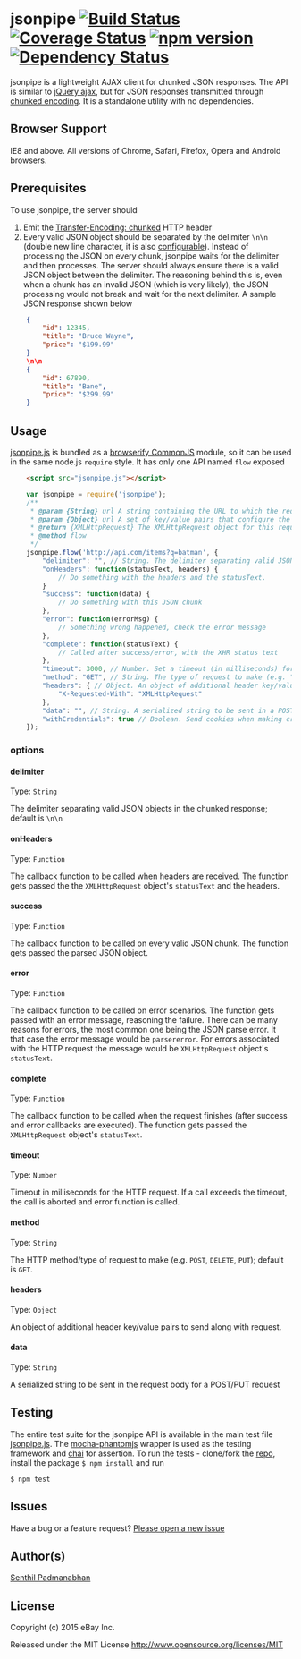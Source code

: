 # jsonpipe [![Build Status](https://travis-ci.org/eBay/jsonpipe.svg?branch=master)](https://travis-ci.org/eBay/jsonpipe) [![Coverage Status](https://coveralls.io/repos/eBay/jsonpipe/badge.svg?branch=master&service=github)](https://coveralls.io/github/eBay/jsonpipe?branch=master) [![npm version](https://badge.fury.io/js/jsonpipe.svg)](http://badge.fury.io/js/jsonpipe) [![Dependency Status](https://david-dm.org/ebay/jsonpipe.svg)](https://david-dm.org/ebay/jsonpipe)

jsonpipe is a lightweight AJAX client for chunked JSON responses. The API is similar to [jQuery ajax](http://api.jquery.com/jquery.ajax/), but for JSON responses transmitted through [chunked encoding](http://en.wikipedia.org/wiki/Chunked_transfer_encoding). It is a standalone utility with no dependencies. 

## Browser Support
IE8 and above. All versions of Chrome, Safari, Firefox, Opera and Android browsers.

## Prerequisites
To use jsonpipe, the server should 

1. Emit the [Transfer-Encoding: chunked](http://en.wikipedia.org/wiki/Chunked_transfer_encoding) HTTP header
2. Every valid JSON object should be separated by the delimiter `\n\n` (double new line character, it is also  [configurable](https://github.com/eBay/jsonpipe#delimiter)). Instead of processing the JSON on every chunk, jsonpipe waits for the delimiter and then processes. The server should always ensure there is a valid JSON object between the delimiter. The reasoning behind this is, even when a chunk has an invalid JSON (which is very likely), the JSON processing would not break and wait for the next delimiter. A sample JSON response shown below 
```JSON
    {
        "id": 12345,
        "title": "Bruce Wayne",
        "price": "$199.99"
    }
    \n\n
    {
        "id": 67890,
        "title": "Bane",
        "price": "$299.99"
    }
```

## Usage
[jsonpipe.js](https://github.com/eBay/jsonpipe/blob/master/jsonpipe.js) is bundled as a [browserify CommonJS](http://dontkry.com/posts/code/browserify-and-the-universal-module-definition.html) module, so it can be used in the same node.js `require` style. It has only one API named `flow` exposed 
```HTML
    <script src="jsonpipe.js"></script>
```
```JavaScript
    var jsonpipe = require('jsonpipe');
	/**
     * @param {String} url A string containing the URL to which the request is sent.
     * @param {Object} url A set of key/value pairs that configure the Ajax request.
     * @return {XMLHttpRequest} The XMLHttpRequest object for this request.
     * @method flow
     */
    jsonpipe.flow('http://api.com/items?q=batman', {
    	"delimiter": "", // String. The delimiter separating valid JSON objects; default is "\n\n"
        "onHeaders": function(statusText, headers) {
            // Do something with the headers and the statusText.
        }
        "success": function(data) {
            // Do something with this JSON chunk
        },
        "error": function(errorMsg) {
            // Something wrong happened, check the error message
        },
        "complete": function(statusText) {
            // Called after success/error, with the XHR status text
        },
        "timeout": 3000, // Number. Set a timeout (in milliseconds) for the request
        "method": "GET", // String. The type of request to make (e.g. "POST", "GET", "PUT"); default is "GET"
        "headers": { // Object. An object of additional header key/value pairs to send along with request
            "X-Requested-With": "XMLHttpRequest"
        },
        "data": "", // String. A serialized string to be sent in a POST/PUT request,
        "withCredentials": true // Boolean. Send cookies when making cross-origin requests; default is true
    });
```

### options
#### delimiter
Type: `String`

The delimiter separating valid JSON objects in the chunked response; default is `\n\n`

#### onHeaders
Type: `Function`

The callback function to be called when headers are received. The function gets passed the the `XMLHttpRequest` object's  `statusText` and the headers.

#### success
Type: `Function`

The callback function to be called on every valid JSON chunk. The function gets passed the parsed JSON object. 

#### error
Type: `Function`

The callback function to be called on error scenarios. The function gets passed with an error message, reasoning the failure. There can be many reasons for errors, the most common one being the JSON parse error. It that case the error message would be `parsererror`. For errors associated with the HTTP request the message would be `XMLHttpRequest` object's  `statusText`. 

#### complete
Type: `Function`

The callback function to be called when the request finishes (after success and error callbacks are executed). The function gets passed the `XMLHttpRequest` object's  `statusText`.

#### timeout
Type: `Number`

Timeout in milliseconds for the HTTP request. If a call exceeds the timeout, the call is aborted and error function is called.

#### method
Type: `String`

The HTTP method/type of request to make (e.g. `POST`, `DELETE`, `PUT`); default is `GET`.

#### headers
Type: `Object`

An object of additional header key/value pairs to send along with request.

#### data
Type: `String`

A serialized string to be sent in the request body for a POST/PUT request

## Testing
The entire test suite for the jsonpipe API is available in the main test file  [jsonpipe.js](https://github.com/eBay/jsonpipe/blob/master/test/jsonpipe.js). The [mocha-phantomjs](https://github.com/metaskills/mocha-phantomjs) wrapper is used as the testing framework and [chai](http://chaijs.com/api/assert/) for assertion. To run the tests - clone/fork the [repo](https://github.com/eBay/jsonpipe), 
install the package `$ npm install` and run

    $ npm test

## Issues
Have a bug or a feature request? [Please open a new issue](https://github.com/eBay/jsonpipe/issues)

## Author(s)
[Senthil Padmanabhan](http://senthilp.com/)

## License 
Copyright (c) 2015 eBay Inc.

Released under the MIT License
http://www.opensource.org/licenses/MIT
